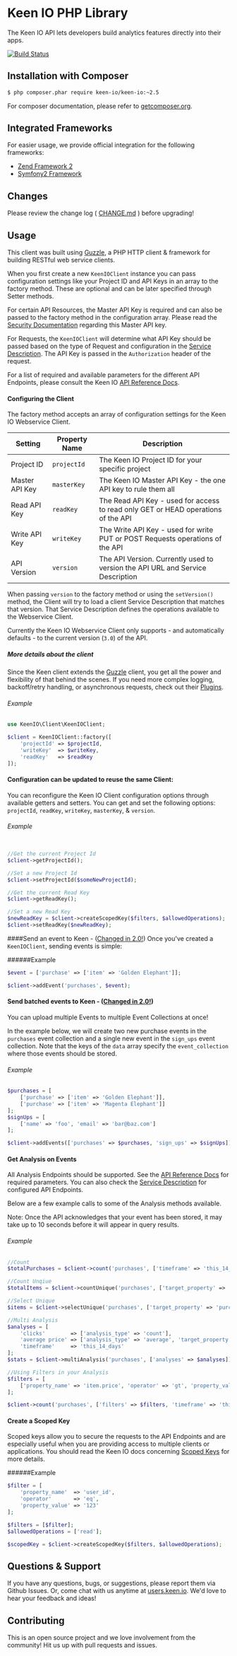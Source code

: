 Keen IO PHP Library
===================
The Keen IO API lets developers build analytics features directly into their apps.

[![Build Status](https://travis-ci.org/keenlabs/KeenClient-PHP.png?branch=master)](https://travis-ci.org/keenlabs/KeenClient-PHP)

Installation with Composer
--------------------------
```sh
$ php composer.phar require keen-io/keen-io:~2.5
```
For composer documentation, please refer to [getcomposer.org](http://getcomposer.org/).

Integrated Frameworks
---------------------
For easier usage, we provide official integration for the following frameworks:

* [Zend Framework 2](https://github.com/keenlabs/KeenClient-PHP-ZF2)
* [Symfony2 Framework](https://github.com/keenlabs/KeenClient-PHP-SF2)

Changes
-------
Please review the change log ( [CHANGE.md](CHANGE.md) ) before upgrading!

Usage
-----

This client was built using [Guzzle](http://guzzlephp.org/), a PHP HTTP client & framework for building RESTful web service clients.

When you first create a new `KeenIOClient` instance you can pass configuration settings like your Project ID and API Keys in an array
to the factory method. These are optional and can be later specified through Setter methods.

For certain API Resources, the Master API Key is required and can also be passed to the factory method in the configuration array.
Please read the [Security Documentation](https://keen.io/docs/security/) regarding this Master API key.

For Requests, the `KeenIOClient` will determine what API Key should be passed based on the type of Request and configuration in the
[Service Description](/src/Client/Resources/keen-io-3_0.php). The API Key is passed in the `Authorization` header of the request.

For a list of required and available parameters for the different API Endpoints, please consult the Keen IO
[API Reference Docs](https://keen.io/docs/api/reference/).


#### Configuring the Client

The factory method accepts an array of configuration settings for the Keen IO Webservice Client.

Setting | Property Name | Description
--- | --- | ---
Project ID | `projectId` | The Keen IO Project ID for your specific project
Master API Key | `masterKey` | The Keen IO Master API Key - the one API key to rule them all
Read API Key | `readKey` | The Read API Key - used for access to read only GET or HEAD operations of the API
Write API Key | `writeKey` | The Write API Key - used for write PUT or POST Requests operations of the API
API Version | `version` | The API Version.  Currently used to version the API URL and Service Description

When passing `version` to the factory method or using the `setVersion()` method, the Client will try to load a client Service Description
that matches that version. That Service Description defines the operations available to the Webservice Client.

Currently the Keen IO Webservice Client only supports - and automatically defaults - to the current version (`3.0`) of the API.

##### More details about the client

Since the Keen client extends the [Guzzle](http://guzzlephp.org/) client, you get all the power and flexibility of that behind the scenes. If you need more complex logging, backoff/retry handling, or asynchronous requests, check out their [Plugins](http://guzzle3.readthedocs.io/docs.html#plugins).

###### Example
```php
use KeenIO\Client\KeenIOClient;

$client = KeenIOClient::factory([
    'projectId' => $projectId,
    'writeKey'  => $writeKey,
    'readKey'   => $readKey
]);
```

#### Configuration can be updated to reuse the same Client:
You can reconfigure the Keen IO Client configuration options through available getters and setters. You can get and set the following options:
`projectId`, `readKey`, `writeKey`, `masterKey`, & `version`.

###### Example
```php

//Get the current Project Id
$client->getProjectId();

//Set a new Project Id
$client->setProjectId($someNewProjectId);

//Get the current Read Key
$client->getReadKey();

//Set a new Read Key
$newReadKey = $client->createScopedKey($filters, $allowedOperations);
$client->setReadKey($newReadKey);

```

####Send an event to Keen - ([Changed in 2.0!](CHANGE.md))
Once you've created a `KeenIOClient`, sending events is simple:

######Example
```php
$event = ['purchase' => ['item' => 'Golden Elephant']];

$client->addEvent('purchases', $event);
```

#### Send batched events to Keen  - ([Changed in 2.0!](CHANGE.md))
You can upload multiple Events to multiple Event Collections at once!

In the example below, we will create two new purchase events in the `purchases` event collection and a single
new event in the `sign_ups` event collection. Note that the keys of the `data` array specify the `event_collection`
where those events should be stored.

###### Example
```php
$purchases = [
    ['purchase' => ['item' => 'Golden Elephant']],
    ['purchase' => ['item' => 'Magenta Elephant']]
];
$signUps = [
    ['name' => 'foo', 'email' => 'bar@baz.com']
];

$client->addEvents(['purchases' => $purchases, 'sign_ups' => $signUps]);
```

#### Get Analysis on Events
All Analysis Endpoints should be supported.  See the [API Reference Docs](https://keen.io/docs/api/reference/) for required parameters.
You can also check the [Service Description](/src/Client/Resources/keen-io-3_0.php) for configured API Endpoints.

Below are a few example calls to some of the Analysis methods available.

Note: Once the API acknowledges that your event has been stored, it may take up to 10 seconds before it will appear in query results.

###### Example

```php
//Count
$totalPurchases = $client->count('purchases', ['timeframe' => 'this_14_days']);

//Count Unqiue
$totalItems = $client->countUnique('purchases', ['target_property' => 'purchase.item', 'timeframe' => 'this_14_days']);

//Select Unique
$items = $client->selectUnique('purchases', ['target_property' => 'purchase.item', 'timeframe' => 'this_14_days']);

//Multi Analysis
$analyses = [
    'clicks'        => ['analysis_type' => 'count'],
    'average price' => ['analysis_type' => 'average', 'target_property' => 'purchase.price'],
    'timeframe'     => 'this_14_days'
];
$stats = $client->multiAnalysis('purchases', ['analyses' => $analyses]);

//Using Filters in your Analysis
$filters = [
    ['property_name' => 'item.price', 'operator' => 'gt', 'property_value' => 10]
];

$client->count('purchases', ['filters' => $filters, 'timeframe' => 'this_14_days']);
```

#### Create a Scoped Key
Scoped keys allow you to secure the requests to the API Endpoints and are especially useful when you are providing
access to multiple clients or applications. You should read the Keen IO docs concerning [Scoped Keys](https://keen.io/docs/security/#scoped-key)
for more details.

######Example
```php
$filter = [
    'property_name'  => 'user_id',
    'operator'       => 'eq',
    'property_value' => '123'
];

$filters = [$filter];
$allowedOperations = ['read'];

$scopedKey = $client->createScopedKey($filters, $allowedOperations);
```

Questions & Support
-------------------
If you have any questions, bugs, or suggestions, please
report them via Github Issues. Or, come chat with us anytime
at [users.keen.io](http://users.keen.io). We'd love to hear your feedback and ideas!

Contributing
------------
This is an open source project and we love involvement from the community! Hit us up with pull requests and issues.
